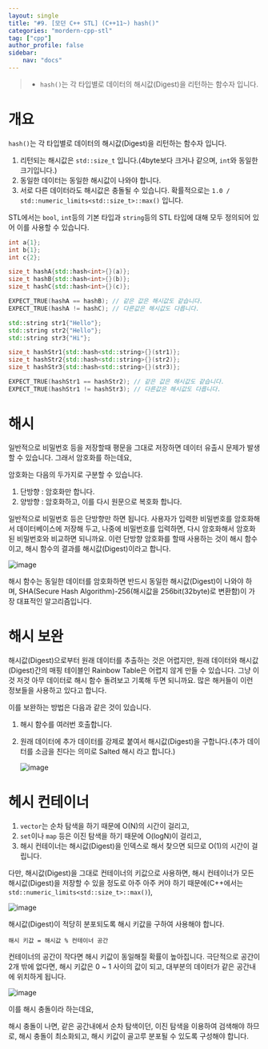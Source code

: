```yaml
---
layout: single
title: "#9. [모던 C++ STL] (C++11~) hash()"
categories: "mordern-cpp-stl"
tag: ["cpp"]
author_profile: false
sidebar: 
    nav: "docs"
---
```


> * `hash()`는 각 타입별로 데이터의 해시값(Digest)을 리턴하는 함수자 입니다.

# 개요

`hash()`는 각 타입별로 데이터의 해시값(Digest)을 리턴하는 함수자 입니다.

1. 리턴되는 해시값은 `std::size_t` 입니다.(4byte보다 크거나 같으며, `int`와 동일한 크기입니다.)
2. 동일한 데이터는 동일한 해시값이 나와야 합니다.
3. 서로 다른 데이터라도 해시값은 충돌될 수 있습니다. 확률적으로는 `1.0 / std::numeric_limits<std::size_t>::max()` 입니다.

STL에서는 `bool`, `int`등의 기본 타입과 `string`등의 STL 타입에 대해 모두 정의되어 있어 이를 사용할 수 있습니다.


```cpp
int a{1};
int b{1};
int c{2};

size_t hashA{std::hash<int>{}(a)};
size_t hashB{std::hash<int>{}(b)};
size_t hashC{std::hash<int>{}(c)};

EXPECT_TRUE(hashA == hashB); // 같은 값은 해시값도 같습니다.
EXPECT_TRUE(hashA != hashC); // 다른값은 해시값도 다릅니다.

std::string str1{"Hello"};
std::string str2{"Hello"};
std::string str3{"Hi"};

size_t hashStr1{std::hash<std::string>{}(str1)};
size_t hashStr2{std::hash<std::string>{}(str2)};
size_t hashStr3{std::hash<std::string>{}(str3)};

EXPECT_TRUE(hashStr1 == hashStr2); // 같은 값은 해시값도 같습니다.
EXPECT_TRUE(hashStr1 != hashStr3); // 다른값은 해시값도 다릅니다.
```

# 해시

일반적으로 비밀번호 등을 저장할때 평문을 그대로 저장하면 데이터 유출시 문제가 발생할 수 있습니다. 그래서 암호화를 하는데요,

암호화는 다음의 두가지로 구분할 수 있습니다.

1. 단방향 : 암호화만 합니다.
2. 양방향 : 암호화하고, 이를 다시 원문으로 복호화 합니다.

일반적으로 비밀번호 등은 단방향만 하면 됩니다. 사용자가 입력한 비밀번호를 암호화해서 데이터베이스에 저장해 두고, 나중에 비밀번호를 입력하면, 다시 암호화해서 암호화된 비밀번호와 비교하면 되니까요. 이런 단방향 암호화를 할때 사용하는 것이 해시 함수이고, 해시 함수의 결과를 해시값(Digest)이라고 합니다.

![image](https://github.com/tango1202/tango1202.github.io/assets/133472501/2acb4e61-94ce-456c-b0c3-8b1df4f007ba)

해시 함수는 동일한 데이터를 암호화하면 반드시 동일한 해시값(Digest)이 나와야 하며, SHA(Secure Hash Algorithm)-256(해시값을 256bit(32byte)로 변환함)이 가장 대표적인 알고리즘입니다.

# 해시 보완

해시값(Digest)으로부터 원래 데이터를 추출하는 것은 어렵지만, 원래 데이터와 해시값(Digest)간의 매핑 테이블인 Rainbow Table은 어렵지 않게 만들 수 있습니다. 그냥 이것 저것 아무 데이터로 해시 함수 돌려보고 기록해 두면 되니까요. 많은 해커들이 이런 정보들을 사용하고 있다고 합니다.

이를 보완하는 방법은 다음과 같은 것이 있습니다.

1. 해시 함수를 여러번 호출합니다.

2. 원래 데이터에 추가 데이터를 강제로 붙여서 해시값(Digest)을 구합니다.(추가 데이터를 소금을 친다는 의미로 Salted 해시 라고 합니다.)

    ![image](https://github.com/tango1202/tango1202.github.io/assets/133472501/d09989e0-edf0-4373-afaa-17056b5c3d0c)

# 헤시 컨테이너

1. `vector`는 순차 탐색을 하기 때문에 O(N)의 시간이 걸리고,
2. `set`이나 `map` 등은 이진 탐색을 하기 때문에 O(logN)이 걸리고,
3. 해시 컨테이너는 해시값(Digest)을 인덱스로 해서 찾으면 되므로 O(1)의 시간이 걸립니다. 

다만, 해시값(Digest)을 그대로 컨테이너의 키값으로 사용하면, 해시 컨테이너가 모든 해시값(Digest)을 저장할 수 있을 정도로 아주 아주 커야 하기 때문에(C++에서는 `std::numeric_limits<std::size_t>::max()`), 

![image](https://github.com/tango1202/tango1202.github.io/assets/133472501/bd608acb-d9f0-408f-a859-55efeb9f9c24)

해시값(Digest)이 적당히 분포되도록 해시 키값을 구하여 사용해야 합니다.

```
해시 키값 = 해시값 % 컨테이너 공간
```

컨테이너의 공간이 작다면 해시 키값이 동일해질 확률이 높아집니다. 극단적으로 공간이 2개 밖에 없다면, 해시 키값은 0 ~ 1 사이의 값이 되고, 대부분의 데이터가 같은 공간내에 위치하게 됩니다.

![image](https://github.com/tango1202/tango1202.github.io/assets/133472501/e0018fd2-cb92-46ab-a2fd-2474a514194a)

 이를 해시 충돌이라 하는데요,

해시 충돌이 나면, 같은 공간내에서 순차 탐색이던, 이진 탐색을 이용하여 검색해야 하므로, 해시 충돌이 최소화되고, 해시 키값이 골고루 분포될 수 있도록 구성해야 합니다.